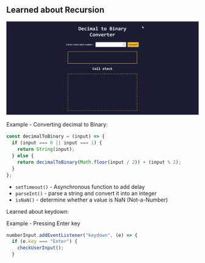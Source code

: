 ## Learned about Recursion

![](callstack.gif)

Example - Converting decimal to Binary: 

```js
const decimalToBinary = (input) => {
  if (input === 0 || input === 1) {
    return String(input);
  } else {
    return decimalToBinary(Math.floor(input / 2)) + (input % 2);
  }
};
```


- `setTimeout()` - Asynchronous function to add delay
- `parseInt()` - parse a string and convert it into an integer
- `isNaN()` -  determine whether a value is NaN (Not-a-Number)

Learned about keydown:

Example - Pressing Enter key

```js
numberInput.addEventListener("keydown", (e) => {
  if (e.key === "Enter") {
    checkUserInput();
  }
```
